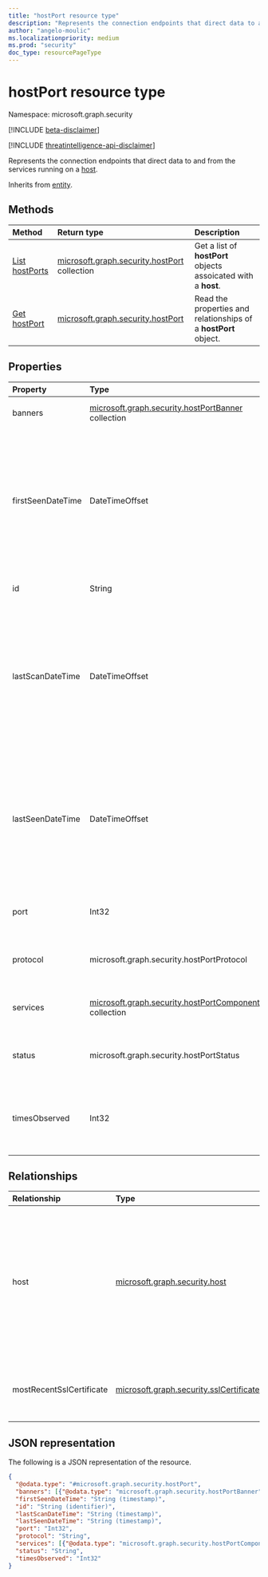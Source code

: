 ```yaml
---
title: "hostPort resource type"
description: "Represents the connection endpoints that direct data to and from the services that running on a host."
author: "angelo-moulic"
ms.localizationpriority: medium
ms.prod: "security"
doc_type: resourcePageType
---
```


# hostPort resource type

Namespace: microsoft.graph.security

[!INCLUDE [beta-disclaimer](../../includes/beta-disclaimer.md)]

[!INCLUDE [threatintelligence-api-disclaimer](../../includes/threatintelligence-api-disclaimer.md)]

Represents the connection endpoints that direct data to and from the services running on a [host](../resources/security-host.md).

Inherits from [entity](../resources/entity.md).

## Methods

| Method                                               | Return type                                                                       | Description                                                     |
|:-----------------------------------------------------|:----------------------------------------------------------------------------------|:----------------------------------------------------------------|
| [List hostPorts](../api/security-host-list-ports.md) | [microsoft.graph.security.hostPort](../resources/security-hostport.md) collection | Get a list of **hostPort** objects assoicated with a **host**.      |
| [Get hostPort](../api/security-hostport-get.md)      | [microsoft.graph.security.hostPort](../resources/security-hostport.md)            | Read the properties and relationships of a **hostPort** object. |

## Properties

| Property          | Type                                                                                                | Description                                                                                                                                                                                                                                                           |
| :---------------- | :-------------------------------------------------------------------------------------------------- | :-------------------------------------------------------------------------------------------------------------------------------------------------------------------------------------------------------------------------------------------------------------------- |
| banners           | [microsoft.graph.security.hostPortBanner](../resources/security-hostportbanner.md) collection       | The **hostPortBanners** retrieved from scanning the port.                                                                                                                                                                                                             |
| firstSeenDateTime | DateTimeOffset                                                                                      | The first date and time when Microsoft Defender Threat Intelligence observed the **hostPort**. The timestamp type represents date and time information using ISO 8601 format and is always in UTC. For example, midnight UTC on Jan 1, 2014, is `2014-01-01T00:00:00Z`. |
| id                | String                                                                                              | A system-generated ID for the **hostPort**. Inherited from [entity](../resources/entity.md).                                                                                                                                                                                                                         |
| lastScanDateTime  | DateTimeOffset                                                                                      | The last date and time when Microsoft Defender Threat Intelligence scanned the **hostPort**. The timestamp type represents date and time information using ISO 8601 format and is always in UTC. For example, midnight UTC on Jan 1, 2014, is `2014-01-01T00:00:00Z`.   |
| lastSeenDateTime  | DateTimeOffset                                                                                      | The last date and time when Microsoft Defender Threat Intelligence observed the **hostPort**. The timestamp type represents date and time information using ISO 8601 format and is always in UTC. For example, midnight UTC on Jan 1, 2014, is `2014-01-01T00:00:00Z`.  |
| port              | Int32                                                                                               | The numerical identifier of the port which is standardized across the internet.                                                                                                                                                                                       |
| protocol          | microsoft.graph.security.hostPortProtocol                                                           | The general protocol used to scan the port. The possible values are: `tcp`, `udp`, `unknownFutureValue`.                                                                                                                                                              |
| services          | [microsoft.graph.security.hostPortComponent](../resources/security-hostportcomponent.md) collection | The **hostPortComponents** retrieved from scanning the port.                                                                                                                                                                                                          |
| status            | microsoft.graph.security.hostPortStatus                                                             | The status of the port. The possible values are: `open`, `filtered`, `closed`, `unknownFutureValue`.                                                                                                                                                                  |
| timesObserved     | Int32                                                                                               | The total amount of times that Microsoft Defender Threat Intelligence has observed the **hostPort** in all its scans.                                                                                                                                                      |

## Relationships

| Relationship             | Type                                                                               | Description                                                                                                                                                                          |
| :----------------------- | :--------------------------------------------------------------------------------- | :----------------------------------------------------------------------------------------------------------------------------------------------------------------------------------- |
| host                     | [microsoft.graph.security.host](../resources/security-host.md)                     | The **host** related to this **hostPort**. This is a reverse navigation property. When you navigate to **hostPorts** from a **host**, assume that this is a return reference. |
| mostRecentSslCertificate | [microsoft.graph.security.sslCertificate](../resources/security-sslcertificate.md) | The most recent **sslCertificate** used to communicate on the port.                                                                                                                   |

## JSON representation

The following is a JSON representation of the resource.

<!-- {
  "blockType": "resource",
  "keyProperty": "id",
  "@odata.type": "microsoft.graph.security.hostPort",
  "baseType": "microsoft.graph.entity",
  "openType": false
}
-->

```json
{
  "@odata.type": "#microsoft.graph.security.hostPort",
  "banners": [{"@odata.type": "microsoft.graph.security.hostPortBanner"}],
  "firstSeenDateTime": "String (timestamp)",
  "id": "String (identifier)",
  "lastScanDateTime": "String (timestamp)",
  "lastSeenDateTime": "String (timestamp)",
  "port": "Int32",
  "protocol": "String",
  "services": [{"@odata.type": "microsoft.graph.security.hostPortComponent"}],
  "status": "String",
  "timesObserved": "Int32"
}
```
